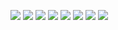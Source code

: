 <p>
    <img src="https://img.shields.io/badge/Editor-VS_Code-0078D4?style=flat&logo=visual%20studio%20code&logoColor=white&color=8876D1"/>
    <img src="https://img.shields.io/badge/Shell-Bash-4EAA25?style=flat&logo=GNU%20Bash&logoColor=white&color=8876D1">
    <img src="https://img.shields.io/badge/Code-React-20232A?style=flat&logo=react&logoColor=white&color=8876D1"/>
    <img src="https://img.shields.io/badge/Code-Tailwind-38B2AC?style=flat&logo=tailwind-css&logoColor=white&color=8876D1"/>
    <img src="https://img.shields.io/badge/Code-TypeScript-007ACC?style=flat&logo=typescript&logoColor=white&color=8876D1"/>
    <img src="https://img.shields.io/badge/Code-Python-3776AB?style=flat&logo=python&logoColor=white&color=8876D1"/>
    <img src="https://img.shields.io/badge/Tools-Git-F44D27?style=flat&logo=Git&logoColor=white&color=8876D1"/>
    <img src="https://img.shields.io/badge/Tools-Figma-F24E1E?style=flat&logo=figma&logoColor=white&color=8876D1">
</p>
<!--
**zanedeng/zanedeng** is a ✨ _special_ ✨ repository because its `README.md` (this file) appears on your GitHub profile.

Here are some ideas to get you started:

- 🔭 I’m currently working on ...
- 🌱 I’m currently learning ...
- 👯 I’m looking to collaborate on ...
- 🤔 I’m looking for help with ...
- 💬 Ask me about ...
- 📫 How to reach me: ...
- 😄 Pronouns: ...
- ⚡ Fun fact: ...
-->
